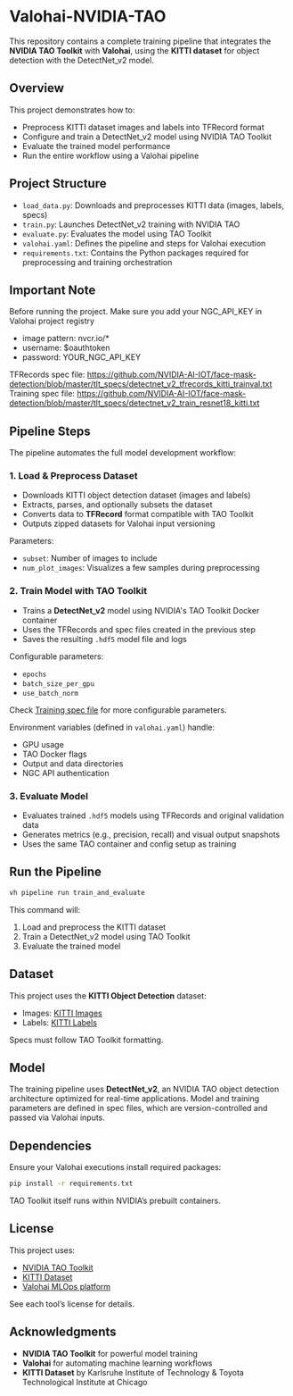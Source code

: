 # Valohai-NVIDIA-TAO

This repository contains a complete training pipeline that integrates the **NVIDIA TAO Toolkit** with **Valohai**, using the **KITTI dataset** for object detection with the DetectNet\_v2 model.

## Overview

This project demonstrates how to:

* Preprocess KITTI dataset images and labels into TFRecord format
* Configure and train a DetectNet\_v2 model using NVIDIA TAO Toolkit
* Evaluate the trained model performance
* Run the entire workflow using a Valohai pipeline

## Project Structure

* `load_data.py`: Downloads and preprocesses KITTI data (images, labels, specs)
* `train.py`: Launches DetectNet\_v2 training with NVIDIA TAO
* `evaluate.py`: Evaluates the model using TAO Toolkit
* `valohai.yaml`: Defines the pipeline and steps for Valohai execution
* `requirements.txt`: Contains the Python packages required for preprocessing and training orchestration

## Important Note
Before running the project. Make sure you add your NGC_API_KEY in Valohai project registry
* image pattern: nvcr.io/*
* username: $oauthtoken
* password: YOUR_NGC_API_KEY

TFRecords spec file: https://github.com/NVIDIA-AI-IOT/face-mask-detection/blob/master/tlt_specs/detectnet_v2_tfrecords_kitti_trainval.txt
Training spec file: https://github.com/NVIDIA-AI-IOT/face-mask-detection/blob/master/tlt_specs/detectnet_v2_train_resnet18_kitti.txt


## Pipeline Steps

The pipeline automates the full model development workflow:

### 1. Load & Preprocess Dataset

* Downloads KITTI object detection dataset (images and labels)
* Extracts, parses, and optionally subsets the dataset
* Converts data to **TFRecord** format compatible with TAO Toolkit
* Outputs zipped datasets for Valohai input versioning

Parameters:

* `subset`: Number of images to include
* `num_plot_images`: Visualizes a few samples during preprocessing

### 2. Train Model with TAO Toolkit

* Trains a **DetectNet\_v2** model using NVIDIA's TAO Toolkit Docker container
* Uses the TFRecords and spec files created in the previous step
* Saves the resulting `.hdf5` model file and logs

Configurable parameters:

* `epochs`
* `batch_size_per_gpu`
* `use_batch_norm`

Check [Training spec file](https://github.com/NVIDIA-AI-IOT/face-mask-detection/blob/master/tlt_specs/detectnet_v2_train_resnet18_kitti.txt) for more configurable parameters.

    

Environment variables (defined in `valohai.yaml`) handle:

* GPU usage
* TAO Docker flags
* Output and data directories
* NGC API authentication

### 3. Evaluate Model

* Evaluates trained `.hdf5` models using TFRecords and original validation data
* Generates metrics (e.g., precision, recall) and visual output snapshots
* Uses the same TAO container and config setup as training

## Run the Pipeline

```bash
vh pipeline run train_and_evaluate
```

This command will:

1. Load and preprocess the KITTI dataset
2. Train a DetectNet\_v2 model using TAO Toolkit
3. Evaluate the trained model

## Dataset

This project uses the **KITTI Object Detection** dataset:

* Images: [KITTI Images](https://s3.eu-central-1.amazonaws.com/avg-kitti/data_object_image_2.zip)
* Labels: [KITTI Labels](https://s3.eu-central-1.amazonaws.com/avg-kitti/data_object_label_2.zip)

Specs must follow TAO Toolkit formatting.

## Model

The training pipeline uses **DetectNet\_v2**, an NVIDIA TAO object detection architecture optimized for real-time applications. Model and training parameters are defined in spec files, which are version-controlled and passed via Valohai inputs.

## Dependencies

Ensure your Valohai executions install required packages:

```bash
pip install -r requirements.txt
```

TAO Toolkit itself runs within NVIDIA’s prebuilt containers.

## License

This project uses:

* [NVIDIA TAO Toolkit](https://developer.nvidia.com/tao-toolkit)
* [KITTI Dataset](http://www.cvlibs.net/datasets/kitti/)
* [Valohai MLOps platform](https://valohai.com/)

See each tool’s license for details.

## Acknowledgments

* **NVIDIA TAO Toolkit** for powerful model training
* **Valohai** for automating machine learning workflows
* **KITTI Dataset** by Karlsruhe Institute of Technology & Toyota Technological Institute at Chicago
